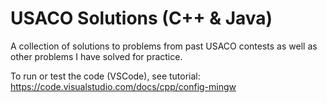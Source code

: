 # USACO Solutions (C++ & Java)
A collection of solutions to problems from past USACO contests as well as other problems
I have solved for practice.

To run or test the code (VSCode), see tutorial: https://code.visualstudio.com/docs/cpp/config-mingw
